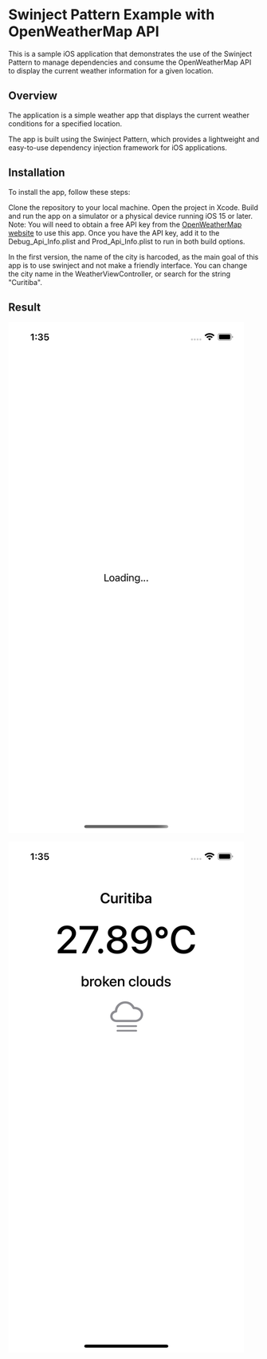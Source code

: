 # Swinject Pattern Example with OpenWeatherMap API

This is a sample iOS application that demonstrates the use of the Swinject Pattern to manage dependencies and consume the OpenWeatherMap API to display the current weather information for a given location.

## Overview
The application is a simple weather app that displays the current weather conditions for a specified location.

The app is built using the Swinject Pattern, which provides a lightweight and easy-to-use dependency injection framework for iOS applications. 

## Installation
To install the app, follow these steps:

Clone the repository to your local machine.
Open the project in Xcode.
Build and run the app on a simulator or a physical device running iOS 15 or later.
Note: You will need to obtain a free API key from the [OpenWeatherMap website](https://openweathermap.org/) to use this app. Once you have the API key, add it to the Debug_Api_Info.plist and Prod_Api_Info.plist to run in both build options.

In the first version, the name of the city is harcoded, as the main goal of this app is to use swinject and not make a friendly interface. You can change the city name in the WeatherViewController, or search for the string "Curitiba".

## Result

![Loading while fetching data](./images/loading.png)

![Weather data from given location](./images/weather.png)
